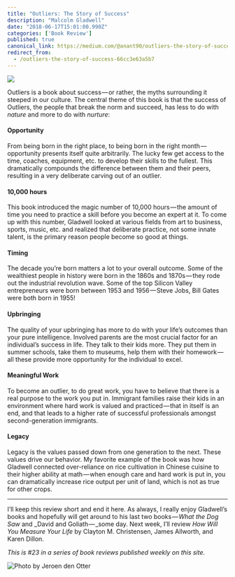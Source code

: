 ```yaml
---
title: "Outliers: The Story of Success"
description: "Malcolm Gladwell"
date: "2018-06-17T15:01:00.990Z"
categories: ['Book Review']
published: true
canonical_link: https://medium.com/@anant90/outliers-the-story-of-success-66cc3e63a5b7
redirect_from:
  - /outliers-the-story-of-success-66cc3e63a5b7
---
```


![](/assets/blog/outliers-the-story-of-success/asset-1.jpeg)

Outliers is a book about success — or rather, the myths surrounding it steeped in our culture. The central theme of this book is that the success of Outliers, the people that break the norm and succeed, has less to do with _nature_ and more to do with _nurture_:

#### Opportunity

From being born in the right place, to being born in the right month — opportunity presents itself quite arbitrarily. The lucky few get access to the time, coaches, equipment, etc. to develop their skills to the fullest. This dramatically compounds the difference between them and their peers, resulting in a very deliberate carving out of an outlier.

#### 10,000 hours

This book introduced the magic number of 10,000 hours — the amount of time you need to practice a skill before you become an expert at it. To come up with this number, Gladwell looked at various fields from art to business, sports, music, etc. and realized that deliberate practice, not some innate talent, is the primary reason people become so good at things.

#### Timing

The decade you’re born matters a lot to your overall outcome. Some of the wealthiest people in history were born in the 1860s and 1870s — they rode out the industrial revolution wave. Some of the top Silicon Valley entrepreneurs were born between 1953 and 1956 — Steve Jobs, Bill Gates were both born in 1955!

#### Upbringing

The quality of your upbringing has more to do with your life’s outcomes than your pure intelligence. Involved parents are the most crucial factor for an individual’s success in life. They talk to their kids more. They put them in summer schools, take them to museums, help them with their homework — all these provide more opportunity for the individual to excel.

#### Meaningful Work

To become an outlier, to do great work, you have to believe that there is a real purpose to the work you put in. Immigrant families raise their kids in an environment where hard work is valued and practiced — that in itself is an end, and that leads to a higher rate of successful professionals amongst second-generation immigrants.

#### Legacy

Legacy is the values passed down from one generation to the next. These values drive our behavior. My favorite example of the book was how Gladwell connected over-reliance on rice cultivation in Chinese cuisine to their higher ability at math — when enough care and hard work is put in, you can dramatically increase rice output per unit of land, which is not as true for other crops.

---

I’ll keep this review short and end it here. As always, I really enjoy Gladwell’s books and hopefully will get around to his last two books — _What the Dog Saw_ and _David and Goliath — _some day. Next week, I’ll review _How Will You Measure Your Life_ by Clayton M. Christensen, James Allworth, and Karen Dillon.

_This is #23 in a series of book reviews published weekly on this site._

![Photo by [Jeroen den Otter](https://unsplash.com/@jeroendenotter)](/assets/blog/outliers-the-story-of-success/asset-2.png)
